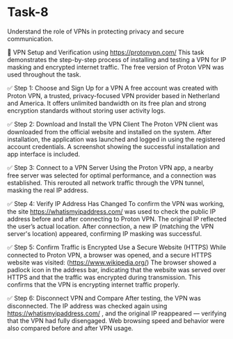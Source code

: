 # Task-8
Understand the role of VPNs in protecting privacy and secure communication.

🔐 VPN Setup and Verification using https://protonvpn.com/ 
This task demonstrates the step-by-step process of installing and testing a VPN for IP masking and encrypted internet traffic. The free version of Proton VPN was used throughout the task. 

✅ Step 1: Choose and Sign Up for a VPN
A free account was created with Proton VPN, a trusted, privacy-focused VPN provider based in Netherland and America. It offers unlimited bandwidth on its free plan and strong encryption standards without storing user activity logs.

✅ Step 2: Download and Install the VPN Client
The Proton VPN client was downloaded from the official website and installed on the system. After installation, the application was launched and logged in using the registered account credentials. A screenshot showing the successful installation and app interface is included.

✅ Step 3: Connect to a VPN Server
Using the Proton VPN app, a nearby free server was selected for optimal performance, and a connection was established. This rerouted all network traffic through the VPN tunnel, masking the real IP address.

✅ Step 4: Verify IP Address Has Changed
To confirm the VPN was working, the site https://whatismyipaddress.com/ was used to check the public IP address before and after connecting to Proton VPN.
The original IP reflected the user’s actual location.
After connection, a new IP (matching the VPN server's location) appeared, confirming IP masking was successful.

✅ Step 5: Confirm Traffic is Encrypted
Use a Secure Website (HTTPS)
While connected to Proton VPN, a browser was opened, and a secure HTTPS website was visited:
(https://www.wikipedia.org/)
The browser showed a padlock icon in the address bar, indicating that the website was served over HTTPS and that the traffic was encrypted during transmission. This confirms that the VPN is encrypting internet traffic properly.

✅ Step 6: Disconnect VPN and Compare
After testing, the VPN was disconnected. The IP address was checked again using https://whatismyipaddress.com/ , and the original IP reappeared — verifying that the VPN had fully disengaged. Web browsing speed and behavior were also compared before and after VPN usage.

